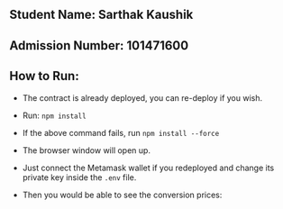 Student Name: Sarthak Kaushik
------------------------------

Admission Number: 101471600
----------------------------



How to Run:
-----------

- The contract is already deployed, you can re-deploy if you wish.

- Run: `npm install`

- If the above command fails, run `npm install --force`

- The browser window will open up. 

- Just connect the Metamask wallet if you redeployed and change its private key inside the `.env` file.

- Then you would be able to see the conversion prices: 